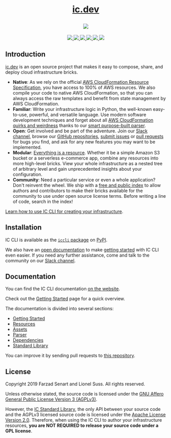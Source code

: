 <a id="top" name="top"></a>

<h1 align="center">
    <p align="center"><a href="https://ic.dev">ic.dev</a></p>
    <img src="https://ic.dev/img/hero.gif">
</h1>

<p align="center">
    <a href="https://pypi.org/project/iccli/" alt="PyPI version">
        <img src="https://img.shields.io/pypi/v/iccli.svg">
    </a>
    <a href="https://pypi.org/project/iccli/" alt="PyPI version">
        <img src="https://img.shields.io/pypi/status/iccli.svg">
    </a>
    <a href="https://pypi.org/project/iccli/" alt="Python versions">
        <img src="https://img.shields.io/pypi/pyversions/iccli.svg">
    </a>
    <a href="https://github.com/icdotdev/cli#license" alt="License">
        <img src="https://img.shields.io/badge/license-AGPL--3.0%2FApache--2.0-green">
    </a>
    <a href="https://slack.ic.dev" alt="Slack">
        <img src="https://slack.ic.dev/badge.svg">
    </a>
    <a href="https://twitter.com/icdotdev" alt="Twitter">
        <img src="https://img.shields.io/twitter/follow/icdotdev?style=social">
    </a>
</p>

## Introduction

[ic.dev][ic-home] is an open source project that makes it easy to 
compose, share, and deploy cloud infrastructure bricks.

- **Native**: As we rely on the official [AWS CloudFormation Resource 
Specification][cfn-spec], you have access to 100% of AWS resources. We 
also compile your code to native AWS CloudFormation, so that you can 
always access the raw templates and benefit from state management by 
AWS CloudFormation.
- **Familiar**: Write your infrastructure logic in Python, the 
well-known easy-to-use, powerful, and versatile language. Use modern 
software development techniques and forget about all [AWS CloudFormation 
quirks and weirdness][cfn-intrinsic] thanks to our [smart 
purpose-built parser][ic-parser].
- **Open**: Get involved and be part of the adventure. Join our [Slack 
channel][ic-slack], browse our [GitHub repositories][ic-github], 
[submit issues][ic-issues] or [pull requests][ic-pulls] for bugs you 
find, and ask for any new features you may want to be implemented.
- **Modular**: [Everything is a resource][ic-rescs]. Whether it be a
simple Amazon S3 bucket or a serverless e-commerce app, combine any 
resources into more high-level bricks. View your whole infrastructure as 
a nested tree of arbitrary level and gain unprecedented insights about 
your configuration.
- **Community**: Need a particular service or even a whole application? 
Don't reinvent the wheel. We ship with a [free and public 
index][ic-index] to allow authors and contributors to make their bricks 
available for the community to use under open source license terms. 
Before writing a line of code, search in the index!

[Learn how to use IC CLI for creating your infrastructure][ic-start].

## Installation

IC CLI is available as the [`iccli` package][ic-pypi] on 
[PyPI][pypi-home].

We also have an [open documentation][ic-website] to make [getting 
started][ic-start] with IC CLI even easier. If you need any further 
assistance, come and talk to the community on our [Slack 
channel][ic-slack].

## Documentation

You can find the IC CLI documentation [on the website][ic-home].

Check out the [Getting Started][ic-start] page for a quick overview.

The documentation is divided into several sections:

- [Getting Started](https://ic.dev/docs/en/installation)
- [Resources](https://ic.dev/docs/en/resources)
- [Assets](https://ic.dev/docs/en/assets)
- [Parser](https://ic.dev/docs/en/parser)
- [Dependencies](https://ic.dev/docs/en/dependencies)
- [Standard Library](https://ic.dev/docs/en/stdlib)

You can improve it by sending pull requests to [this 
repository][ic-website].

## License

Copyright 2019 Farzad Senart and Lionel Suss. All rights reserved.

Unless otherwise stated, the source code is licensed under the 
[GNU Affero General Public License Version 3 (AGPLv3)][ic-license].

However, the [IC Standard Library][ic-stdlib], the only API between your
source code and the AGPLv3 licensed source code is licensed under the 
[Apache License Version 2.0][ic-stdlib-license]. Therefore, when using
the IC CLI to author your infrastructure resources, **you are NOT 
REQUIRED to release your source code under a GPL license**.

[ic-license]: https://github.com/icdotdev/cli/blob/master/LICENSE
[ic-stdlib]: https://github.com/icdotdev/cli/tree/master/src/iccli/lib
[ic-stdlib-license]: https://github.com/icdotdev/cli/tree/master/src/iccli/lib/LICENSE
[ic-parser]: https://ic.dev/docs/en/parser/
[ic-slack]: https://slack.ic.dev
[ic-github]: https://github.com/icdotdev
[ic-issues]: https://github.com/icdotdev/cli/issues
[ic-pulls]:  https://github.com/icdotdev/cli/pulls
[ic-rescs]: https://ic.dev/docs/en/resources
[ic-index]: https://ic.dev/docs/en/community
[ic-start]: https://ic.dev/docs/en/installation
[ic-pypi]: https://pypi.org/project/iccli
[ic-home]: https://ic.dev
[ic-website]: https://github.com/icdotdev/icdotdev
[cfn-spec]: https://docs.aws.amazon.com/AWSCloudFormation/latest/UserGuide/cfn-resource-specification.html
[cfn-intrinsic]: https://docs.aws.amazon.com/AWSCloudFormation/latest/UserGuide/intrinsic-function-reference.html
[pypi-home]: https://pypi.org